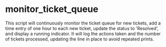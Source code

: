 # monitor_ticket_queue
This script will continuously monitor the ticket queue for new tickets, add a time entry of one hour to each new ticket, update the status to 'Resolved', and display a running indicator. It will log the actions taken and the number of tickets processed, updating the line in place to avoid repeated prints. 
